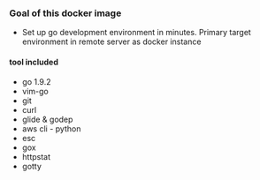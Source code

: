 ### Goal of this docker image
* Set up go development environment in minutes. Primary target environment in remote server as docker instance

#### tool included
* go 1.9.2
* vim-go
* git
* curl
* glide & godep
* aws cli - python
* esc
* gox
* httpstat
* gotty
